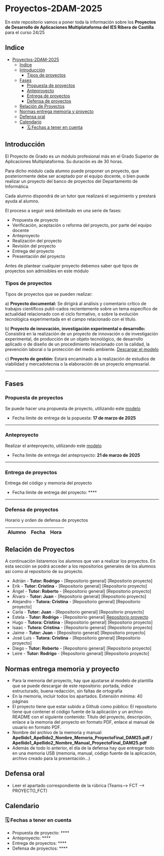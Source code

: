 # Proyectos-2DAM-2025

En este repositorio vamos a poner toda la información sobre los **Proyectos de Desarrollo de Aplicaciones Multiplataforma del IES Ribera de Castilla** para el curso 24/25 

## Indice

- [Proyectos-2DAM-2025](#proyectos-2dam-2025)
  - [Indice](#indice)
  - [Introducción](#introducción)
    - [Tipos de proyectos](#tipos-de-proyectos)
  - [Fases](#fases)
    - [Propuesta de proyectos](#propuesta-de-proyectos)
    - [Anteproyecto](#anteproyecto)
    - [Entrega de proyectos](#entrega-de-proyectos)
    - [Defensa de proyectos](#defensa-de-proyectos)
  - [Relación de Proyectos](#relación-de-proyectos)
  - [Normas entrega memoria y proyecto](#normas-entrega-memoria-y-proyecto)
  - [Defensa oral](#defensa-oral)
  - [Calendario](#calendario)
    - [🗓️ Fechas a tener en cuenta](#️-fechas-a-tener-en-cuenta)


  

## Introducción

El Proyecto de Grado es un módulo profesional más en el Grado Superior de Aplicaciones Multiplataforma. Su duración es de 30 horas.

Para dicho módulo cada alumno puede proponer un proyecto, que posteriormente debe ser aceptado por el equipo docente, o bien puede realizar un proyecto del banco de proyectos del Departamento de Informática.

Cada alumno dispondrá de un tutor que realizará el seguimiento y prestará ayuda al alumno.

El proceso a seguir será delimitado en una serie de fases:

- Propuesta de proyecto
- Verificación, aceptación o reforma del proyecto, por parte del equipo docente
- Anteproyecto
- Realización del proyecto
- Revisión del proyecto
- Entrega del proyecto
- Presentación del proyecto

Antes de plantear cualquier proyecto debemos saber qué tipos de proyectos son admisibles en este módulo

### Tipos de proyectos

Tipos de proyectos que se pueden realizar:

a) **Proyecto documental:** Se dirigirá al análisis y comentario crítico de trabajos científicos publi-cados recientemente sobre un tema específico de actualidad relacionado con el ciclo formativo, o sobre la evolución tecnológica experimentada en el campo relacionado con el título. 

b) **Proyecto de innovación, investigación experimental o desarrollo:** Consistirá en la realización de un proyecto de innovación o de investigación experimental, de producción de un objeto tecnológico, de desarrollo aplicado o de diseño de un procedimiento relacionado con la calidad, la prevención laboral o la protección del medio ambiente. [Descargar el modelo](3Proyecto-EsquemaMemoriaDAM-Desarrollo_25.docx)

c) **Proyecto de gestión:** Estará encaminado a la realización de estudios de viabilidad y mercadotecnia o la elaboración de un proyecto empresarial. 

---

## Fases

### Propuesta de proyectos

Se puede hacer una propuesta de proyecto, utilizando este [modelo](1Proyecto-Propuesta_25.doc)

- Fecha límite de entrega de la popuesta: **17 de marzo de 2025**

---
### Anteproyecto

Realizar el anteproyecto, utilizando este [modelo](2Proyecto-EsquemaAnteproyecto_25.docx)

- Fecha límite de entrega del anteproyecto: **21 de marzo de 2025**

---

### Entrega de proyectos

Entrega del código y memoria del proyecto

- Fecha límite de entrega del proyecto: ****
---

### Defensa de proyectos

Horario y orden de defensa de proyectos


|Alumno  |Fecha  |Hora  |
|---------|---------|---------|



## Relación de Proyectos

A continuación listaremos los alumnos que van a realizar los proyectos. En esta sección se podrá acceder a los repositorios generales de los alumnos asi como al repositorio de su proyecto.

- Adrián - **Tutor: Rodrigo** - [Repositorio general] [Repositorio proyecto]
- Erik - **Tutor: Cristina** - [Repositorio general] [Repositorio proyecto]
- Ángel - **Tutor: Roberto** - [Repositorio general] [Repositorio proyecto]
- Álvaro - **Tutor: Juan** - [Repositorio general] [Repositorio proyecto]
- Alejandro - **Tutora: Cristina** - [Repositorio general] [Repositorio proyecto]
- Carla - **Tutor: Juan** - [Repositorio general] [Repositorio proyecto]
- Estela - **Tutor: Rodrigo** - [Repositorio general] [Repositorio proyecto](https://github.com/estelaV9/TFG_CubeX)
- Hugo - **Tutora: Cristina** - [Repositorio general] [Repositorio proyecto]
- Isaac - **Tutora: Cristina** - [Repositorio general] [Repositorio proyecto]
- Jaime - **Tutor: Juan** - [Repositorio general] [Repositorio proyecto]
- José Luis - **Tutora: Cristina** - [Repositorio general] [Repositorio proyecto]
- Diego - **Tutor: Roberto** - [Repositorio general] [Repositorio proyecto]
- Leire - **Tutor: Rodrigo** - [Repositorio general] [Repositorio proyecto]


## Normas entrega memoria y proyecto
- Para la memoria del proyecto, hay que ajustarse al modelo de plantilla que se puede descargar de este repositorio: portada, índice estructurado, buena redacción, sin faltas de ortografía
- En la memoria, incluir todos los apartados. Extensión mínima: 40 páginas
- El proyecto tiene que estar subido a Github como público: El repositorio tiene que contener el código fuente de la aplicación y un archivo README con el siguiente contenido: Título del proyecto, descripción, enlace a la memoria del proyecto en formato PDF, enlace al manual de usuario en formato PDF.
- Nombre del archivo de la memoria y manual: **Apellido1_Apellido2_Nombre_Memoria_ProyectoFinal_DAM25.pdf / Apellido1_Apellido2_Nombre_Manual_ProyectoFinal_DAM25.pdf**
- Además de todo lo anterior, el día de la defensa hay que entregar todo en una memoria USB (memoria, manual, código fuente de la aplicación, archivo creado para la presentación...)

## Defensa oral
- Leer el apartado correspondiente de la rúbrica (Teams--> FCT --> PROYECTO_FCT)

## Calendario

### 🗓️ Fechas a tener en cuenta

- Propuesta de proyecto: ****
- Anteproyecto: ****
- Entrega de proyectos: ****
- Defensa de proyectos: ****
